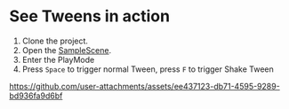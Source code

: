 # See Tweens in action

1. Clone the project.
2. Open the [SampleScene](Assets/Scenes/SampleScene.unity).
3. Enter the PlayMode
4. Press `Space` to trigger normal Tween, press `F` to trigger Shake Tween

https://github.com/user-attachments/assets/ee437123-db71-4595-9289-bd936fa9d6bf
